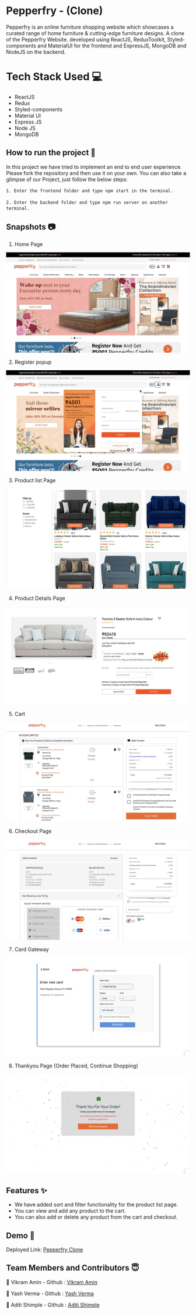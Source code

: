 # Pepperfry - (Clone)
Pepperfry is an online furniture shopping website which showcases a curated range of home furniture & cutting-edge furniture designs. A clone of the Pepperfry Website.  developed using ReactJS, ReduxToolkit, Styled-components and
MaterialUI for the frontend and ExpressJS, MongoDB and NodeJS on the backend.
# Tech Stack Used 💻
- ReactJS
- Redux
- Styled-components
- Material UI
- Express JS
- Node JS
- MongoDB
## How to run the project 🚀
In this project we have tried to implement an end to end user experience. Please fork the repository and then use it on your own.
You can also take a glimpse of our Project, just follow the below steps:
```
1. Enter the frontend folder and type npm start in the terminal.

2. Enter the backend folder and type npm run server on another terminal.
```
## Snapshots 📷
1. Home Page
   
![Home Page](/Frontend/src/Images/Readme/homepage.png)

2. Register popup
   
![Register Popup](/Frontend/src/Images/Readme/login.png)

3. Product list Page
   
![Product List Page](/Frontend/src/Images/Readme/productlistpage.png)

4. Product Details Page

![Product Detail Page](/Frontend/src/Images/Readme/productdetail.png)

5. Cart
   
![Cart](/Frontend/src/Images/Readme/cart.png)

6. Checkout Page

![Checkout Page](/Frontend/src/Images/Readme/checkout.png)

7. Card Gateway

![Card Gateway Page](/Frontend/src/Images/Readme/cardgateway.png)

8. Thankyou Page (Order Placed, Continue Shopping) 

![Thankyou Page](/Frontend/src/Images/Readme/thankyou.png)
## Features ✨
- We have added sort and filter functionality for the product list page.
- You can view and add any product to the cart.
- You can also add or delete any product from the cart and checkout.
## Demo 🎥
Deployed Link: [Pepperfry Clone](https://pepperfry.onrender.com/)
## Team Members and Contributors 😇

:bust_in_silhouette: Vikram Amin - Github : [Vikram Amin](https://github.com/Vikram-amin)

:bust_in_silhouette: Yash Verma - Github : [Yash Verma](https://github.com/Yashverma1814)

:bust_in_silhouette: Aditi Shimple - Github : [Aditi Shimple](https://github.com/aditishimple)
